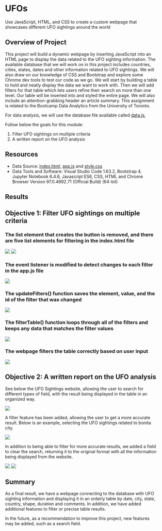 # UFOs
Use JavaScript, HTML, and CSS to create a custom webpage that showcases different UFO sightings around the world

## Overview of Project

This project will build a dynamic webpage by inserting JavaScript into an HTML page to display the data related to the UFO sighting information. The available database that we will work on in this project includes countries, cities, states, dates and other information related to UFO sightings. We will also draw on our knowledge of CSS and Bootstrap and explore some Chrome dev tools to test our code as we go. We will start by building a table to hold and neatly display the data we want to work with. Then we will add filters for that table which lets users refine their search on more than one level. Our table will be inserted into and styled the entire page. We will also include an attention-grabbing header an article summary. This assignment is related to the Bootcamp Data Analytics from the University of Toronto.

For data analysis, we will use the database file available called [data.js](https://github.com/DougUOT/UFOs/blob/main/static/js/data.js), 

Follow below the goals for this module:

1) Filter UFO sightings on multiple criteria
2) A written report on the UFO analysis

## Resources

* Data Source: [index.html](https://github.com/DougUOT/UFOs/blob/main/index.html), [app.js](https://github.com/DougUOT/UFOs/blob/main/static/js/app.js) and [style.css](https://github.com/DougUOT/UFOs/blob/main/static/css/style.css)
* Data Tools and Software: Visual Studio Code 1.63.2, Bootstrap 4, Jupyter Notebook 6.4.6, Javascript ES6, CSS, HTML and Chrome Browser Version 97.0.4692.71 (Official Build) (64-bit)

## Results

## Objective 1: Filter UFO sightings on multiple criteria

### The list element that creates the button is removed, and there are five list elements for filtering in the index.html file

![](https://github.com/DougUOT/UFOs/blob/main/Resources/Images/Capture_UFO_1.PNG)
![](https://github.com/DougUOT/UFOs/blob/main/Resources/Images/Capture_UFO_1_2.PNG)

### The event listener is modified to detect changes to each filter in the app.js file

![](https://github.com/DougUOT/UFOs/blob/main/Resources/Images/Capture_UFO_1_3.PNG)

### The updateFilters() function saves the element, value, and the id of the filter that was changed

![](https://github.com/DougUOT/UFOs/blob/main/Resources/Images/Capture_UFO_1_3_1.PNG)

### The filterTable() function loops through all of the filters and keeps any data that matches the filter values

![](https://github.com/DougUOT/UFOs/blob/main/Resources/Images/Capture_UFO_1_4.PNG)

### The webpage filters the table correctly based on user input

![](https://github.com/DougUOT/UFOs/blob/main/Resources/Images/Capture_UFO_1_5.PNG)

## Objective 2: A written report on the UFO analysis

See below the UFO Sightings website, allowing the user to search for different types of field, with the result being displayed in the table in an organized way.

![](https://github.com/DougUOT/UFOs/blob/main/Resources/Images/Capture_UFO_2.PNG)

A filter feature has been added, allowing the user to get a more accurate result. Below is an example, selecting the UFO sightings related to bonita city. 

![](https://github.com/DougUOT/UFOs/blob/main/Resources/Images/Capture_UFO_2_1.PNG)

In addition to being able to filter for more accurate results, we added a field to clear the search, returning it to the original format with all the information being displayed from the website. 

![](https://github.com/DougUOT/UFOs/blob/main/Resources/Images/Capture_UFO_2_2.PNG)
![](https://github.com/DougUOT/UFOs/blob/main/Resources/Images/Capture_UFO_2_3.PNG)

## Summary

As a final result, we have a webpage connecting to the database with UFO sighting information and displaying it in an orderly table by date, city, state, country, shape, duration and comments. In addition, we have added additional features to filter or precise table results.

In the future, as a recommendation to improve this project, new features may be added, such as a search field.
 




